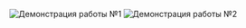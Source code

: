 ![Демонстрация работы №1](https://github.com/user-attachments/assets/efa63d8b-de9b-44cc-9696-5877850fcf75)
![Демонстрация работы №2](https://github.com/user-attachments/assets/aec9582b-6a06-4c88-8157-29b86779db1a)
